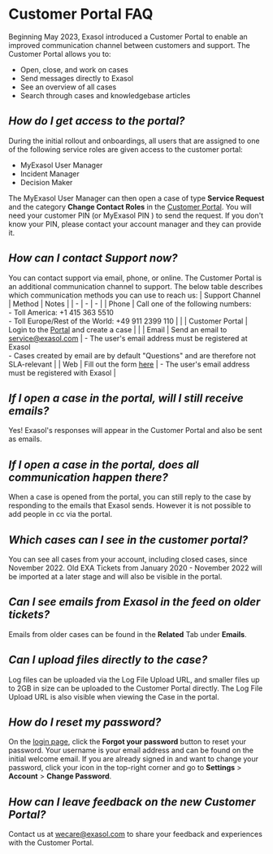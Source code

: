 # Customer Portal FAQ

Beginning May 2023, Exasol introduced a Customer Portal to enable an improved communication channel between customers and support.  The Customer Portal allows you to:
- Open, close, and work on cases
- Send messages directly to Exasol
- See an overview of all cases
- Search through cases and knowledgebase articles

## *How do I get access to the portal?*

During the initial rollout and onboardings, all users that are assigned to one of the following service roles are given access to the customer portal:
- MyExasol User Manager
- Incident Manager
- Decision Maker

The MyExasol User Manager can then open a case of type **Service Request**  and the category **Change Contact Roles** in the [Customer Portal](https://exasol.my.site.com/customers/). You will need your customer PIN (or MyExasol PIN ) to send the request. If you don't know your PIN, please contact your account manager and they can provide it. 

## *How can I contact Support now?*

You can contact support via email, phone, or online. The Customer Portal is an additional communication channel to support. The below table describes which communication methods you can use to reach us:
| Support Channel | Method | Notes |
| - | - | - |
| Phone | Call one of the following numbers:<br> - Toll America: +1 415 363 5510<br>- Toll Europe/Rest of the World: +49 911 2399 110 | | 
| Customer Portal | Login to the [Portal](https://exasol.my.site.com/customers/s/) and create a case | | 
| Email | Send an email to [service@exasol.com](mailto:service@exasol.com) | - The user's email address must be registered at Exasol<br>- Cases created by email are by default "Questions" and are therefore not SLA-relevant |
| Web | Fill out the form [here](https://exasol.my.site.com/s/create-new-case?language=en_US) | - The user's email address must be registered with Exasol |

## *If I open a case in the portal, will I still receive emails?*

Yes! Exasol's responses will appear in the Customer Portal and also be sent as emails.

## *If I open a case in the portal, does all communication happen there?*

When a case is opened from the portal, you can still reply to the case by responding to the emails that Exasol sends. However it is not possible to add people in cc via the portal. 

## *Which cases can I see in the customer portal?*

You can see all cases from your account, including closed cases, since November 2022. Old EXA Tickets from January 2020 - November 2022 will be imported at a later stage and will also be visible in the portal.    

## *Can I see emails from Exasol in the feed on older tickets?*

Emails from older cases can be found in the **Related** Tab under **Emails**.  

## *Can I upload files directly to the case?*

Log files can be uploaded via the Log File Upload URL, and smaller files up to 2GB in size can be uploaded to the Customer Portal directly. The Log File Upload URL is also visible when viewing the Case in the portal. 

## *How do I reset my password?*

On the [login page](https://exasol.my.site.com/customers), click the **Forgot your password** button to reset your password. Your username is your email address and can be found on the initial welcome email. If you are already signed in and want to change your password, click your icon in the top-right corner and go to **Settings** > **Account** > **Change Password**.

## *How can I leave feedback on the new Customer Portal?*

Contact us at [wecare@exasol.com](mailto:wecare@exasol.com) to share your feedback and experiences with the Customer Portal.
